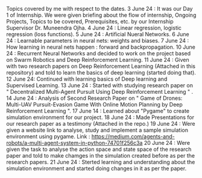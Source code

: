Topics covered by me with respect to the dates.
3 June 24 : It was our Day 1 of Internship. We were given briefing about the flow of internship, Ongoing Projects, Topics to be covered, Prerequisites, etc. by our Internship Supervisor Dr. Muneendra Ojha.
4 June 24 : Linear regression, logistic regression (loss functions).
5 June 24 : Artificial Nueral Networks.
6 June 24 : Learnable parameters in neural nets: weights and biases.
7 June 24 : How learning in neural nets happen : forward and backpropagation.
10 June 24 : Recurrent Neural Networks and decided to work on the project based on Swarm Robotics and Deep Reinforcement Learning.
11 June 24 : Given with two research papers on Deep Reinforcement Learning (Attached in this repository) and told to learn the basics of deep learning (started doing that).
12 June 24: Continued with learning basics of Deep learning and Supervised Learning.
13 June 24 : Started with studying research paper on " Decentralized Multi-Agent Pursuit Using Deep Reinforcement Learning " .
14 June 24 : Analysis of Second Research Paper on  " Game of Drones: Multi-UAV Pursuit-Evasion Game With Online Motion Planning by Deep Reinforcement Learning ".
17 June 14 : Learned about "Pygame" to create simulation environment for our project.
18 June 24 : Made Presentations for our research paper as a testimony (Attached in the repo.)
19 June 24 : Were given a website link to analyse, study and implement a sample simulation environment using pygame. Link : https://medium.com/agents-and-robots/a-multi-agent-system-in-python-74701f256c3a
20 June 24 : Were given the task to analyse the action space and state space of the research paper and told to make chamges in the simulation created before as per the research papers.
21 June 24 : Sterted learning and understanding about the simulation environment and started doing changes in it as per the paper.
 

